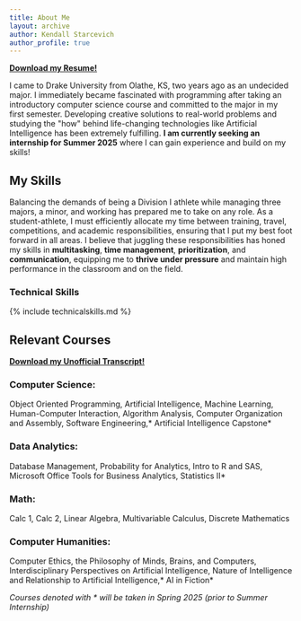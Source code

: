 ```yaml
---
title: About Me
layout: archive
author: Kendall Starcevich
author_profile: true
---
```

<a href="/assets/images/KendallStarcevichResume2024.pdf" download><strong>Download my Resume!</strong></a>


I came to Drake University from Olathe, KS, two years ago as an undecided major. I immediately became fascinated with programming after taking an introductory computer science course and committed to the major in my first semester. Developing creative solutions to real-world problems and studying the "how" behind life-changing technologies like Artificial Intelligence has been extremely fulfilling. **I am currently seeking an internship for Summer 2025** where I can gain experience and build on my skills!

## My Skills
Balancing the demands of being a Division I athlete while managing three majors, a minor, and working has prepared me to take on any role. As a student-athlete, I must efficiently allocate my time between training, travel, competitions, and academic responsibilities, ensuring that I put my best foot forward in all areas. I believe that juggling these responsibilities has honed my skills in **multitasking**, **time management**, **prioritization**, and **communication**, equipping me to **thrive under pressure** and maintain high performance in the classroom and on the field.

### Technical Skills

{% include technicalskills.md %}
## Relevant Courses

<a href="/assets/images/KendallStarcevichUnofficialTranscript2024.pdf" download><strong>Download my Unofficial Transcript!</strong></a>
### Computer Science: 
Object Oriented Programming, Artificial Intelligence, Machine Learning, Human-Computer Interaction, Algorithm Analysis, Computer Organization and Assembly, Software Engineering,\* Artificial Intelligence Capstone\*
### Data Analytics:
Database Management, Probability for Analytics, Intro to R and SAS, Microsoft Office Tools for Business Analytics, Statistics II\*
### Math: 
Calc 1, Calc 2, Linear Algebra, Multivariable Calculus, Discrete Mathematics
### Computer Humanities: 
Computer Ethics, the Philosophy of Minds, Brains, and Computers, Interdisciplinary Perspectives on Artificial Intelligence, Nature of Intelligence and Relationship to Artificial Intelligence,\* AI in Fiction\*

*Courses denoted with * will be taken in Spring 2025 (prior to Summer Internship)*
